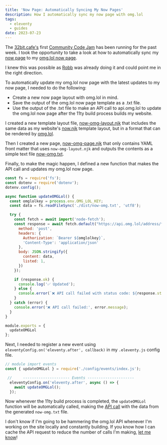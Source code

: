 ```yaml
---
title: 'Now Page: Automatically Syncing My Now Pages'
description: How I automatically sync my now page with omg.lol
tags:
  - eleventy
  - guides
date: 2023-07-23
---
```


The [32bit.cafe's](https://32bit.cafe) first [Community Code Jam](https://tilde.32bit.cafe/~hermit/community_jam_1/) has been running for the past week. I took the opportunity to take a look at how to automatically sync my [now page](/now/) to my [omg.lol now page](https://flamed.omg.lol/now).

I knew this was possible as [Robb](https://rknight.me/automating-my-now-page/) was already doing it and could point me in the right direction.

To automatically update my omg.lol now page with the latest updates to my now page, I needed to do the following:
- Create a new now page layout with omg.lol in mind.
- Save the output of the omg.lol now page template as a .txt file.
- Use the output of the .txt file to make an API call to api.omg.lol to update the omg.lol now page after the 11ty build process builds my website.

I created a new template layout file, [now-omg-layout.njk](https://github.com/flamedfury/flamedfury.com/blob/25129dae55077eeaa59eba1b36276269afe07c36/src/_layouts/now-omg-layout.njk) that includes the same data as my website's [now.njk](https://github.com/flamedfury/flamedfury.com/blob/25129dae55077eeaa59eba1b36276269afe07c36/src/_layouts/now.njk) template layout, but in a format that can be rendered by [omg.lol](https://omg.lol).

Then I created a new page, [now-omg-page.njk](https://github.com/flamedfury/flamedfury.com/blob/25129dae55077eeaa59eba1b36276269afe07c36/src/pages/now-omg-page.njk) that only contains YAML front matter that uses `now-omg-layout.njk` and outputs the contents as a simple text file [now-omg.txt](/now-omg.txt).

Finally, to make the magic happen, I defined a new function that makes the API call and updates my omg.lol now page.

```js
const fs = require('fs');
const dotenv = require('dotenv');
dotenv.config();

async function updateOMGLol() {
  const omglolkey = process.env.OMG_LOL_KEY;
  const data = fs.readFileSync('./dist/now-omg.txt', 'utf8');

  try {
    const fetch = await import('node-fetch');
    const response = await fetch.default("https://api.omg.lol/address/flamed/now", {
      method: 'post',
      headers: {
        Authorization: `Bearer ${omglolkey}`,
        'Content-Type': 'application/json'
      },
      body: JSON.stringify({
        content: data,
        listed: 1,
      })
    });

    if (response.ok) {
      console.log('✅ Updated');
    } else {
      console.error(`❌ API call failed with status code: ${response.status}`);
    }
  } catch (error) {
    console.error('❌ API call failed:', error.message);
  }
}

module.exports = {
  updateOMGLol
};
```
Next, I needed to register a new event using `eleventyConfig.on('eleventy.after', callback)` in my `.eleventy.js` config file.

```js
// module import events
const { updateOMGLol } = require('./config/events/index.js');

 // 	--------------------- Events ---------------------
  eleventyConfig.on('eleventy.after', async () => {
    await updateOMGLol();
  });
```

Now whenever the 11ty build process is completed, the `updateOMGLol` function will be automatically called, making the [API call](https://api.omg.lol/address/flamed/now) with the data from the generated `now-omg.txt` file.

I don't know if I'm going to be hammering the omg.lol API whenever I'm working on the site locally and constantly building. If you know how I can cache the API request to reduce the number of calls I'm making, [let me know](/contact/)!